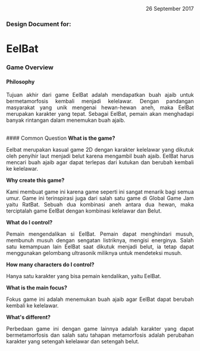 <p align="right">26 September 2017</p>

<h3>Design Document for:</h3>
<h1>EelBat</h1>

### Game Overview
#### Philosophy
<p align="justify">Tujuan akhir dari game EelBat adalah mendapatkan buah ajaib untuk bermetamorfosis kembali menjadi kelelawar. Dengan pandangan masyarakat yang unik mengenai hewan-hewan aneh, maka EelBat merupakan karakter yang tepat. Sebagai EelBat, pemain akan menghadapi banyak rintangan dalam menemukan buah ajaib.</p>
<br>
#### Common Question
<b>What is the game?</b>
<p align="justify">Eelbat merupakan kasual game 2D dengan karakter kelelawar yang dikutuk oleh penyihir laut menjadi belut karena mengambil buah ajaib. EelBat harus mencari buah ajaib agar dapat terlepas dari kutukan dan berubah kembali ke kelelawar.</p>
<b>Why create this game?</b>
<p align="justify">Kami membuat game ini karena game seperti ini sangat menarik bagi semua umur. Game ini terinspirasi juga dari salah satu game di Global Game Jam yaitu RatBat. Sebuah dua kombinasi aneh antara dua hewan, maka terciptalah game EelBat dengan kombinasi kelelawar dan Belut.</p>
<b>What do I control?</b>
<p align="justify">Pemain mengendalikan si EelBat. Pemain dapat menghindari musuh, membunuh musuh dengan sengatan listriknya, mengisi energinya. Salah satu kemampuan lain EelBat saat dikutuk menjadi belut, ia tetap dapat menggunakan gelombang ultrasonik miliknya untuk mendeteksi musuh.</p>
<b>How many characters do I control?</b>
<p align="justify">Hanya satu karakter yang bisa pemain kendalikan, yaitu EelBat.</p>
<b>What is the main focus?</b>
<p align="justify">Fokus game ini adalah menemukan buah ajaib agar EelBat dapat berubah kembali ke kelelawar.</p>
<b>What's different?</b>
<p align="justify">Perbedaan game ini dengan game lainnya adalah karakter yang dapat bermetamorfosis dan salah satu tahapan metamorfosis adalah perubahan karakter yang setengah kelelawar dan setengah belut.</p>
